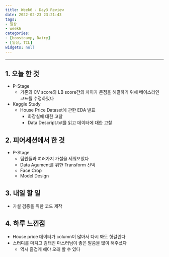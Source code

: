 ```yaml
---
title: Week6 - Day3 Review
date: 2022-02-23 23:21:43
tags:
- 일상
- week6
categories:
- [boostcamp, Dairy]
- [일상, TIL]
widgets: null
---
```

***
## 1. 오늘 한 것
* P-Stage
  * 기존의 CV score와 LB score간의 차이가 큰점을 해결하기 위해 베이스라인 코드를 수정하였다
* Kaggle Study
  * House Price Dataset에 관한 EDA 발표
    * 화장실에 대한 고찰
    * Data Descript.txt를 읽고 데이터에 대한 고찰

## 2. 피어세션에서 한 것
* P-Stage
  * 팀원들과 여러가지 가설을 세워보았다
  * Data Agument를 위한 Transform 선택
  * Face Crop
  * Model Design

## 3. 내일 할 일
* 가설 검증을 위한 코드 제작

## 4. 하루 느낀점
* House price 데이터가 column이 많아서 다시 봐도 헛갈린다
* 스터디를 마치고 김태진 마스터님이 좋은 말씀을 많이 해주셨다
  * 역시 즐겁게 해야 오래 할 수 있다